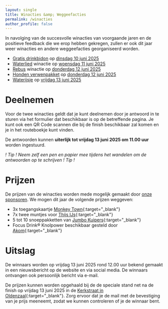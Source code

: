 ```yaml
---
layout: single
title: Winacties &amp; Weggeefacties
permalink: /winacties
author_profile: false
---
```


In navolging van de succesvolle winacties van voorgaande jaren en de positieve feedback die we erop hebben gekregen, zullen er ook dit jaar weer winacties en andere weggeefacties georganiseerd worden.  

- [Gratis drinkbidon](/winacties/drinkbidon) op [dinsdag 10 juni 2025](/routes/dinsdag)
- [Waterlied](/winacties/waterlied) winactie op [woensdag 11 juni 2025](/routes/woensdag)
- [Rebus](/winacties/rebus) winactie op [donderdag 12 juni 2025](/routes/donderdag)
- [Honden verwenpakket](/winacties/hondenpakket) op [donderdag 12 juni 2025](/routes/donderdag)
- [Waterijsje](/winacties/waterijsje) op [vrijdag 13 juni 2025](/routes/vrijdag)

# Deelnemen

Voor de twee winacties geldt dat je kunt deelnemen door je antwoord in te sturen via het formulier dat beschikbaar is op de betreffende pagina. Je kunt ook een QR Code scannen die bij de finish beschikbaar zal komen en je in het routeboekje kunt vinden.  

De antwoorden kunnen **uiterlijk tot vrijdag 13 juni 2025 om 11.00 uur** worden ingestuurd.  

_! Tip ! Neem zelf een pen en papier mee tijdens het wandelen om de antwoorden op te schrijven ! Tip !_  

# Prijzen

De prijzen van de winacties worden mede mogelijk gemaakt door [onze sponsoren](/sponsoren). We mogen dit jaar de volgende prijzen weggeven:

- 3x toegangskaartje [Monkey Town](https://monkeytown.eu/){:target="_blank"}
- 7x twee muntjes voor [Thijs IJs](https://thijs-oldenzaal.nl/){:target="_blank"}
- 5 tot 10 snoeppakketten van [Jumbo Kuipers](https://www.jumbo.com/winkel/oldenzaal/jumbo-oldenzaal-kuipers){:target="_blank"}
- Focus Drink® Knolpower beschikbaar gesteld door [Akom](https://www.akomoldenzaal.nl/){:target="_blank"}

# Uitslag

De winnaars worden op vrijdag 13 juni 2025 rond 12.00 uur bekend gemaakt in een nieuwsbericht op de website en via social media. De winnaars ontvangen ook persoonlijk bericht via e-mail.  

De prijzen kunnen worden opgehaald bij de de speciale stand net na de finish op vrijdag 13 juni 2025 in de [Kerkstraat in Oldenzaal](https://maps.app.goo.gl/mGp3rzqcLYbqJ1zPA){:target="_blank"}. Zorg ervoor dat je de mail met de bevestiging van je prijs meeneemt, zodat we kunnen controleren of je de winnaar bent.  